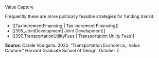 Value Capture

Frequently these are more politically feasible strategies for funding transit. 

* [[TaxIncrementFinancing | Tax Increment Financing]]
* [[395_JointDevelopment| Joint Development]]
* [[397_TransportationUtilityFees | Transportation Utility Fees]]

**Source**: Carole Voulgaris. 2022. “Transportation Economics,  Value Capture.” Harvard Graduate School of Design, October 7..
